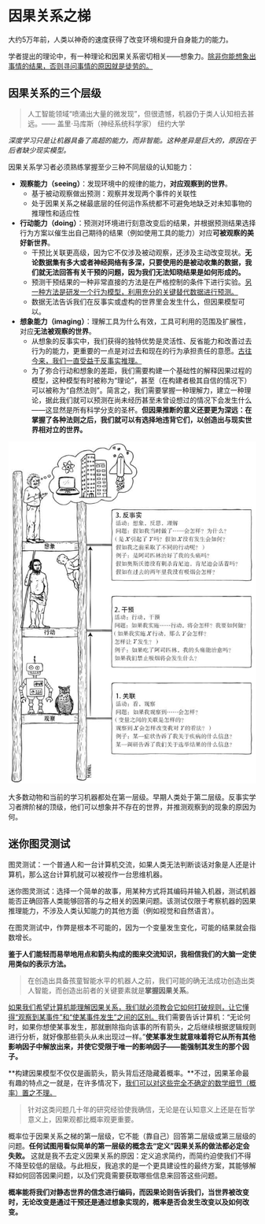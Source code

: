 # 因果关系之梯

大约5万年前，人类以神奇的速度获得了改变环境和提升自身能力的能力。

学者提出的理论中，有一种理论和因果关系密切相关——想象力。<u>除非你能想象出事情的结果，否则寻问事情的原因就是徒劳的。</u>

## 因果关系的三个层级

> 人工智能领域“喷涌出大量的微发现”，但很遗憾，机器仍于类人认知相去甚远。——  盖里·马库斯（神经系统科学家） 纽约大学

*深度学习只是让机器具备了高超的能力，而非智能。这种差异是巨大的，原因在于后者缺少现实模型。*

因果关系学习者必须熟练掌握至少三种不同层级的认知能力：

- **观察能力（seeing）**：发现环境中的规律的能力，**对应观察到的世界**。
  - 基于被动观察做出预测：观察并发现两个事件的关联性
  - 处于因果关系之梯最底层的任何运作系统都不可避免地缺乏对未知事物的推理性和适应性
- **行动能力（doing）**：预测对环境进行刻意改变后的结果，并根据预测结果选择行为方案以催生出自己期待的结果（例如使用工具的能力）对应**可被观察的美好新世界**。
  - 干预比关联更高级，因为它不仅涉及被动观察，还涉及主动改变现状。**无论数据集有多大或者神经网络有多深，只要使用的是被动收集的数据，我们就无法回答有关干预的问题，因为我们无法知晓结果是如何形成的。**
  - 预测干预结果的一种非常直接的方法是在严格控制的条件下进行实验。<u>另一种方法是研发一个行为模型，利用充分的关键替代数据进行预测。</u>
  - 数据无法告诉我们在反事实或虚构的世界里会发生什么，但因果模型可以。
- **想象能力（imaging）**：理解工具为什么有效，工具可利用的范围及扩展性，对应**无法被观察的世界**。
  - 从想象的反事实中，我们获得的独特优势是灵活性、反省能力和改善过去行为的能力，更重要的一点是对过去和现在的行为承担责任的意愿。<u>古往今来，我们一直受益于反事实推理。</u>
  - 为了弥合行动和想象的差距，我们需要构建一个基础性的解释因果过程的模型，这种模型有时被称为“理论”，甚至（在构建者极其自信的情况下）可以被称为“自然法则”。简言之，我们需要掌握一种理解力，建立一种理论，据此我们就可以预测在尚未经历甚至未曾设想过的情况下会发生什么——这显然是所有科学分支的圣杯。**但因果推断的意义还要更为深远：在掌握了各种法则之后，我们就可以有选择地违背它们，以创造出与现实世界相对立的世界。**

![image00343](chapter1.assets/image00343.jpeg)

大多数动物和当前的学习机器都处在第一层级。早期人类处于第二层级。反事实学习者牌阶梯的顶级，他们可以想象并不存在的世界，并推测观察到的现象的原因为何。

## 迷你图灵测试

图灵测试：一个普通人和一台计算机交流，如果人类无法判断谈话对象是人还是计算机，那么这台计算机就可以被视作一台思维机器。

迷你图灵测试：选择一个简单的故事，用某种方式将其编码并输入机器，测试机器能否正确回答人类能够回答的与之相关的因果问题。该测试仅限于考察机器的因果推理能力，不涉及人类认知能力的其他方面（例如视觉和自然语言）。

在图灵测试中，作弊是根本不可能的，因为一个变量发生变化，可能的结果就会指数增长。

**鉴于人们能轻而易举地用点和箭头构成的图来交流知识，我相信我们的大脑一定使用类似的表示方法。**

> 在创造出具备孩童智能水平的机器人之前，我们可能的确无法成功创造出类人智能，而创造出前者的关键要素就是**掌握因果关系**。

<u>如果我们希望计算机能理解因果关系，我们就必须教会它如何打破规则，让它懂得“观察到某事件”和“使某事件发生”之间的区别。</u>我们需要告诉计算机：“无论何时，如果你想使某事发生，那就删除指向该事的所有箭头，之后继续根据逻辑规则进行分析，就好像那些箭头从未出现过一样。”**使某事发生就意味着将它从所有其他影响因子中解放出来，并使它受限于唯一的影响因子——能强制其发生的那个因子。**

**构建因果模型不仅仅是画箭头，箭头背后还隐藏着概率。**不过，因果革命最有趣的特点之一就是，在许多情况下，<u>我们可以对这些完全不确定的数学细节（概率）置之不理。</u>

> 针对这类问题几十年的研究经验使我确信，无论是在认知意义上还是在哲学意义上，因果观都比概率观更重要。

概率位于因果关系之梯的第一层级，它不能（靠自己）回答第二层级或第三层级的问题。**任何试图用看似简单的第一层级的概念去“定义”因果关系的做法都必定会失败。** 这就是我不去定义因果关系的原因：定义追求简约，而简约迫使我们不得不降至较低的层级。与此相反，我追求的是一个更具建设性的最终方案，其能够解释如何回答因果问题，以及们究竟需要获取哪些信息来回答这些问题。

**概率能将我们对静态世界的信念进行编码，而因果论则告诉我们，当世界被改变时，无论改变是通过干预还是通过想象实现的，概率是否会发生改变以及如何改变。**